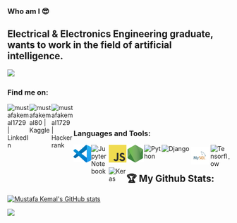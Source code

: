 ### Who am I 😎

## Electrical & Electronics Engineering graduate, wants to work in the field of artificial intelligence.

![](https://visitor-badge.laobi.icu/badge?page_id=mustafakemal1729.mustafakemal1729)

### Find me on:

[<img src="https://edent.github.io/SuperTinyIcons/images/svg/linkedin.svg" align="left" alt="mustafakemal1729 | LinkedIn" width="50px" />](https://www.linkedin.com/in/mustafakemal1729/)
[<img src="https://edent.github.io/SuperTinyIcons/images/svg/kaggle.svg" align="left" alt="mustafakemal80 | Kaggle" width="50px" />](https://kaggle.com/mustafakemal80)
[<img src="https://cdn3.iconfinder.com/data/icons/logos-and-brands-adobe/512/160_Hackerrank-512.png" align="left" alt="mustafakemal1729 | Hackerrank" width="50px" />](https://www.hackerrank.com/mustafakemal1729)

<br>

<br>

### Languages and Tools:

<img align="left" alt="Visual Studio Code" width="40px" src="https://raw.githubusercontent.com/github/explore/80688e429a7d4ef2fca1e82350fe8e3517d3494d/topics/visual-studio-code/visual-studio-code.png" />
<img align="left" alt="Jupyter Notebook" width="40px" src="https://cdn.icon-icons.com/icons2/2667/PNG/512/jupyter_app_icon_161280.png" />
<img align="left" alt="JavaScript" width="40px" src="https://raw.githubusercontent.com/github/explore/80688e429a7d4ef2fca1e82350fe8e3517d3494d/topics/javascript/javascript.png" />
<img align="left" alt="Node.js" width="40px" src="https://raw.githubusercontent.com/github/explore/80688e429a7d4ef2fca1e82350fe8e3517d3494d/topics/nodejs/nodejs.png" />
<img align="left" alt="Python" width="40px" src="https://raw.githubusercontent.com/jmnote/z-icons/master/svg/python.svg" />
<img align="left" alt="Django" src="https://img.icons8.com/color/40/000000/django.png"/>
<img align="left" src="https://raw.githubusercontent.com/github/explore/80688e429a7d4ef2fca1e82350fe8e3517d3494d/topics/mysql/mysql.png" alt="MySQL" height="40" style="vertical-align:top; margin:4px">
<img align="left" alt="Tensorflow" width="40px" src="https://symbols.getvecta.com/stencil_97/43_tensorflow-icon.07309df606.svg" />
<img align="left" alt="Keras" width="40px" src="https://cdn.icon-icons.com/icons2/2389/PNG/512/keras_logo_icon_145136.png" />


<br />


---

## :trophy: My Github Stats:

  [![Mustafa Kemal's GitHub stats](https://github-readme-stats.vercel.app/api?username=mustafakemal1729&theme=tokyonight)](https://github.com/mustafakemal1729/github-readme-stats)


<a href="https://github-readme-stats.vercel.app/api/top-langs/?username=mustafakemal1729&hide=php&theme=tokyonight">
  <img align="left" src="https://github-readme-stats.vercel.app/api/top-langs/?username=mustafakemal1729&hide=php&theme=dracula" />
</a>
</div>

